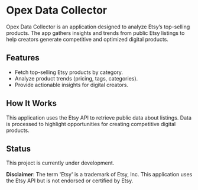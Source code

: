 # Opex Data Collector

Opex Data Collector is an application designed to analyze Etsy’s top-selling products. 
The app gathers insights and trends from public Etsy listings to help creators 
generate competitive and optimized digital products.

## Features
- Fetch top-selling Etsy products by category.
- Analyze product trends (pricing, tags, categories).
- Provide actionable insights for digital creators.

## How It Works
This application uses the Etsy API to retrieve public data about listings. 
Data is processed to highlight opportunities for creating competitive digital products.

## Status
This project is currently under development.

**Disclaimer**: The term 'Etsy' is a trademark of Etsy, Inc. This application uses the Etsy API but is not endorsed or certified by Etsy.

